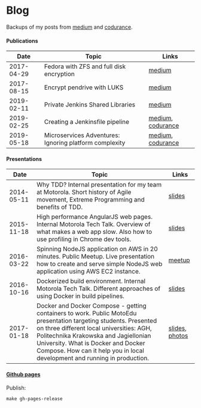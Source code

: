 # Blog

Backups of my posts from [medium](https://medium.com/@andrzejrehmann/) and [codurance](https://codurance.com/publications/author/andrzej-rehmann/).

#### Publications

| Date       | Topic                                                  | Links                         |
|------------|--------------------------------------------------------|-------------------------------|
| 2017-04-29 | Fedora with ZFS and full disk encryption               | [medium][1]                   |
| 2017-08-15 | Encrypt pendrive with LUKS                             | [medium][2]                   |
| 2019-02-11 | Private Jenkins Shared Libraries                       | [medium][3]                   |
| 2019-02-25 | Creating a Jenkinsfile pipeline                        | [medium][4a], [codurance][4a] |
| 2019-05-18 | Microservices Adventures: Ignoring platform complexity | [medium][5a], [codurance][5b] |

[1]: https://medium.com/@AndrzejRehmann/preparing-fedora-laptop-with-zfs-and-encryption-part-1-f5788dda79ab
[2]: https://medium.com/@AndrzejRehmann/encrypt-pendrive-with-luks-a58989889d36
[3]: https://medium.com/@AndrzejRehmann/private-jenkins-shared-libraries-540abe7a0ab7 
[4a]: https://medium.com/@AndrzejRehmann/creating-a-jenkinsfile-pipeline-7aefc89b8c67
[4b]: https://codurance.com/2019/05/21/creating-a-jenkinsfile-pipeline/
[5a]: https://medium.com/@AndrzejRehmann/microservices-adventures-ignoring-platform-complexity-b1820d8fb53d
[5b]: https://codurance.com/2019/05/18/microservices-adventures/

#### Presentations

| Date       | Topic                                                  | Links                         |
|------------|--------------------------------------------------------|-------------------------------|
| 2014-05-11 | Why TDD? Internal presentation for my team at Motorola. Short history of Agile movement, Extreme Programming and benefits of TDD. | [slides][101] |
| 2015-11-18 | High performance AngularJS web pages. Internal Motorola Tech Talk. Overview of what makes a web app slow. Also how to use profiling in Chrome dev tools. | [slides][104] |
| 2016-03-22 | Spinning NodeJS application on AWS in 20 minutes. Public Meetup.  Live presentation how to create and serve simple NodeJS web application using AWS EC2 instance. | [meetup][103] |
| 2016-10-16 | Dockerized build environment. Internal Motorola Tech Talk. Different approaches of using Docker in build pipelines. | [slides][102] |
| 2017-01-18 | Docker and Docker Compose - getting containers to work. Public MotoEdu presentation targeting students. Presented on three different local universities: AGH, Politechnika Krakowska and Jagiellonian University.  What is Docker and Docker Compose. How can it help you in local development and running in production. | [slides][100a], [photos][100b] |

[100a]: https://docs.google.com/presentation/d/1enuVH9QVpHXlSEN9XWhfksd7n0VO6AjSQyjfGBZZ6RE
[100b]: https://drive.google.com/drive/folders/0BxFnBMPtb0_7TC1zUmF2MGZraE0
[101]: https://slides.com/andrzejrehmann/why-tdd
[102]: https://docs.google.com/presentation/d/1qfphh8I95vfVnqg487WEncKSREXbras_8bg9oE97D3Q
[103]: https://www.meetup.com/Motorola-Software-Developers-Meetup/events/229261688
[104]: https://docs.google.com/presentation/d/1WOrObz9Sum9egyey_CC9z5NTJ6tvwhZcTqbTlz4ldYA

#### [Github pages](https://hoto.github.io/blog/posts/)

Publish:

    make gh-pages-release

